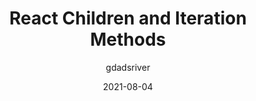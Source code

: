 ---
author: gdadsriver
date: 2021-08-04
layout: post.njk
publisher: smashingmag
tags:
  - react
target_url: https://www.smashingmagazine.com/2021/08/react-children-iteration-methods/
title: React Children and Iteration Methods
---